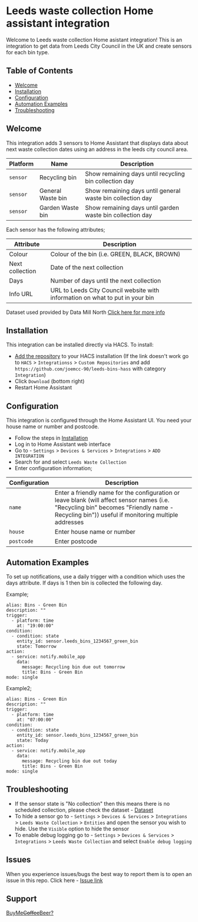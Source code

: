 # Leeds waste collection Home assistant integration

Welcome to Leeds waste collection Home asistant integration! This is an integration to get data from Leeds City Council in the UK and create sensors for each bin type.

## Table of Contents

- [Welcome](#welcome)
- [Installation](#installation)
- [Configuration](#configuration)
- [Automation Examples](#automation-examples)
- [Troubleshooting](#troubleshooting)

## Welcome

This integration adds 3 sensors to Home Assistant that displays data about next waste collection dates using an address in the leeds city council area.

Platform | Name | Description
-- | -- | --
`sensor` | Recycling bin | Show remaining days until recycling bin collection day
`sensor` | General Waste bin | Show remaining days until general waste bin collection day
`sensor` | Garden Waste bin | Show remaining days until garden waste bin collection day

Each sensor has the following attributes;

Attribute | Description
-- | --
Colour | Colour of the bin (i.e. GREEN, BLACK, BROWN)
Next collection | Date of the next collection
Days | Number of days until the next collection
Info URL | URL to Leeds City Council website with information on what to put in your bin

Dataset used provided by Data Mill North [Click here for more info](https://datamillnorth.org/dataset/ep6lz/household-waste-collections)

## Installation

This integration can be installed directly via HACS. To install:

* [Add the repository](https://my.home-assistant.io/redirect/hacs_repository/?owner=joemcc-90&repository=leeds-bins-hass&category=integration) to your HACS installation (If the link doesn't work go to `HACS` > `Integrationss` > `Custom Repositories` and add `https://github.com/joemcc-90/leeds-bins-hass` with category `Integration`)
* Click `Download` (bottom right)
* Restart Home Assistant

## Configuration

This integration is configured through the Home Assistant UI. You need your house name or number and postcode.

* Follow the steps in [Installation](#installation)
* Log in to Home Assistant web interface
* Go to - `Settings` > `Devices & Services` > `Integrations` > `ADD INTEGRATION`
* Search for and select `Leeds Waste Collection`
* Enter configuration information;

Configuration | Description
-- | --
`name` | Enter a friendly name for the configuration or leave blank (will affect sensor names (i.e. "Recycling bin" becomes "Friendly name - Recycling bin")) useful if monitoring multiple addresses
`house` | Enter house name or number
`postcode` | Enter postcode


## Automation Examples

To set up notifications, use a daily trigger with a condition which uses the days attribute. If days is 1 then bin is collected the following day.

Example;
```
alias: Bins - Green Bin
description: ""
trigger:
  - platform: time
    at: "19:00:00"
condition:
  - condition: state
    entity_id: sensor.leeds_bins_1234567_green_bin
    state: Tomorrow
action:
  - service: notify.mobile_app
    data:
      message: Recycling bin due out tomorrow
      title: Bins - Green Bin
mode: single
```

Example2;
```
alias: Bins - Green Bin
description: ""
trigger:
  - platform: time
    at: "07:00:00"
condition:
  - condition: state
    entity_id: sensor.leeds_bins_1234567_green_bin
    state: Today
action:
  - service: notify.mobile_app
    data:
      message: Recycling bin due out today
      title: Bins - Green Bin
mode: single
```


## Troubleshooting

* If the sensor state is "No collection" then this means there is no scheduled collection, please check the dataset - [Dataset](https://datamillnorth.org/dataset/ep6lz/household-waste-collections)
* To hide a sensor go to - `Settings` > `Devices & Services` > `Integrations` > `Leeds Waste Collection` > `Entities` and open the sensor you wish to hide. Use the `Visible` option to hide the sensor
* To enable debug logging go to - `Settings` > `Devices & Services` > `Integrations` > `Leeds Waste Collection` and select `Enable debug logging` 



## Issues

When you experience issues/bugs the best way to report them is to open an issue in this repo. Click here - [Issue link](https://github.com/joemcc-90/leeds-bins-hass/issues)

## Support

[BuyMe~~Coffee~~Beer?](https://buymeacoffee.com/joemcc90)
